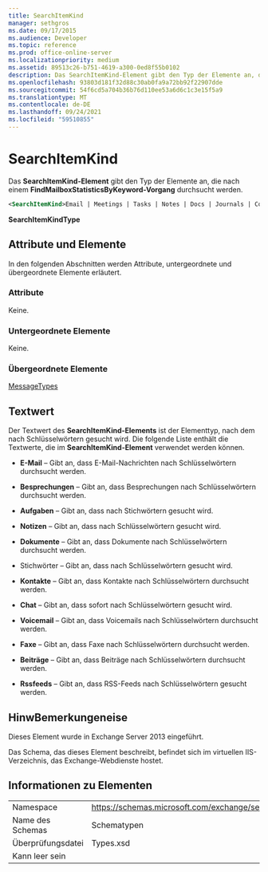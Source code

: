 ```yaml
---
title: SearchItemKind
manager: sethgros
ms.date: 09/17/2015
ms.audience: Developer
ms.topic: reference
ms.prod: office-online-server
ms.localizationpriority: medium
ms.assetid: 89513c26-b751-4619-a300-0ed8f55b0102
description: Das SearchItemKind-Element gibt den Typ der Elemente an, die nach einem FindMailboxStatisticsByKeyword-Vorgang durchsucht werden.
ms.openlocfilehash: 93803d181f32d88c30ab0fa9a72bb92f22907dde
ms.sourcegitcommit: 54f6cd5a704b36b76d110ee53a6d6c1c3e15f5a9
ms.translationtype: MT
ms.contentlocale: de-DE
ms.lasthandoff: 09/24/2021
ms.locfileid: "59510855"
---
```

# <a name="searchitemkind"></a>SearchItemKind

Das **SearchItemKind-Element** gibt den Typ der Elemente an, die nach einem **FindMailboxStatisticsByKeyword-Vorgang** durchsucht werden. 
  
```XML
<SearchItemKind>Email | Meetings | Tasks | Notes | Docs | Journals | Contacts | Im | Voicemail | Faxes | Posts | Rssfeeds</SearchItemKind>
```

 **SearchItemKindType**
## <a name="attributes-and-elements"></a>Attribute und Elemente

In den folgenden Abschnitten werden Attribute, untergeordnete und übergeordnete Elemente erläutert.
  
### <a name="attributes"></a>Attribute

Keine.
  
### <a name="child-elements"></a>Untergeordnete Elemente

Keine.
  
### <a name="parent-elements"></a>Übergeordnete Elemente

[MessageTypes](messagetypes.md)
  
## <a name="text-value"></a>Textwert

Der Textwert des **SearchItemKind-Elements** ist der Elementtyp, nach dem nach Schlüsselwörtern gesucht wird. Die folgende Liste enthält die Textwerte, die im **SearchItemKind-Element** verwendet werden können. 
  
- **E-Mail** – Gibt an, dass E-Mail-Nachrichten nach Schlüsselwörtern durchsucht werden. 
    
- **Besprechungen** – Gibt an, dass Besprechungen nach Schlüsselwörtern durchsucht werden. 
    
- **Aufgaben** – Gibt an, dass nach Stichwörtern gesucht wird. 
    
- **Notizen** – Gibt an, dass nach Schlüsselwörtern gesucht wird. 
    
- **Dokumente** – Gibt an, dass Dokumente nach Schlüsselwörtern durchsucht werden. 
    
-  Stichwörter – Gibt an, dass nach Schlüsselwörtern gesucht wird. 
    
- **Kontakte** – Gibt an, dass Kontakte nach Schlüsselwörtern durchsucht werden. 
    
- **Chat** – Gibt an, dass sofort nach Schlüsselwörtern gesucht wird. 
    
- **Voicemail** – Gibt an, dass Voicemails nach Schlüsselwörtern durchsucht werden. 
    
- **Faxe** – Gibt an, dass Faxe nach Schlüsselwörtern durchsucht werden. 
    
- **Beiträge** – Gibt an, dass Beiträge nach Schlüsselwörtern durchsucht werden. 
    
- **Rssfeeds** – Gibt an, dass RSS-Feeds nach Schlüsselwörtern gesucht werden. 
    
## <a name="remarks"></a>HinwBemerkungeneise

Dieses Element wurde in Exchange Server 2013 eingeführt.
  
Das Schema, das dieses Element beschreibt, befindet sich im virtuellen IIS-Verzeichnis, das Exchange-Webdienste hostet.
  
## <a name="element-information"></a>Informationen zu Elementen

|||
|:-----|:-----|
|Namespace  <br/> |https://schemas.microsoft.com/exchange/services/2006/types  <br/> |
|Name des Schemas  <br/> |Schematypen  <br/> |
|Überprüfungsdatei  <br/> |Types.xsd  <br/> |
|Kann leer sein  <br/> ||
   

